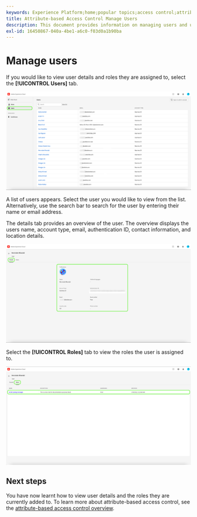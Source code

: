 ```yaml
---
keywords: Experience Platform;home;popular topics;access control;attribute-based access control;ABAC
title: Attribute-based Access Control Manage Users
description: This document provides information on managing users and user groups through the Permissions interface in Adobe Experience Cloud
exl-id: 16450867-040a-4be1-a6c0-f03d0a1b90ba
---
```

# Manage users

If you would like to view user details and roles they are assigned to, select the **[!UICONTROL Users]** tab. 

![flac-users-tab](../../images/flac-ui/flac-users-tab.png)

A list of users appears. Select the user you would like to view from the list. Alternatively, use the search bar to search for the user by entering their name or email address.

The details tab provides an overview of the user. The overview displays the users name, account type, email, authentication ID, contact information, and location details.

![flac-users-details](../../images/flac-ui/flac-users-details.png)

Select the **[!UICONTROL Roles]** tab to view the roles the user is assigned to.

![flac-users-roles](../../images/flac-ui/flac-users-roles.png)

## Next steps

You have now learnt how to view user details and the roles they are currently added to. To learn more about attribute-based access control, see the [attribute-based access control overview](../overview.md).
